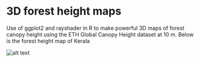 # 3D forest height maps
Use of ggplot2 and rayshader in R to make powerful 3D maps of forest canopy height using the ETH Global Canopy Height dataset at 10 m.
Below is the forest height map of Kerala

![alt text](https://github.com/shikafali/3d-forest-height-map-of-Kerala/blob/main/Kerala_Forest.png)
